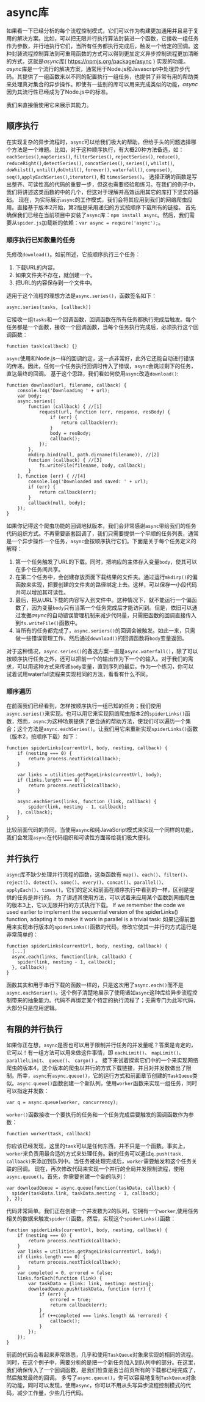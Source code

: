# async库
如果看一下已经分析的每个流程控制模式，它们可以作为构建更加通用并且易于复用的解决方案。比如，可以把无限并行执行算法封装进一个函数，它接收一组任务作为参数，并行地执行它们，当所有任务都执行完成后，触发一个给定的回调。这种封装流程控制算法到可重用函数的方式可以得到更加定义异步控制流程更加清晰的方式，这就是*async*库( https://npmjs.org/package/async ) 实现的功能。*async*库是一个流行的解决方案，通常用于Node.js和Javascript中处理异步代码。其提供了一组函数来以不同的配置执行一组任务，也提供了非常有用的帮助类来处理真对集合的异步操作。即使有一些别的库可以用来完成类似的功能，*async*因为其流行性已经成为了Node.js中的标准。

我们来直接俄使用它来展示其能力。
## 顺序执行
在实现复杂的异步流程时，`async`可以给我们极大的帮助，但给手头的问题选择哪个方法是一个难题。比如，对于这种顺序执行，有大概20种方法备选，如：`eachSeries()`,`mapSeries()`, `filterSeries()`, `rejectSeries()`, `reduce()`, `reduceRight()`,`detectSeries()`, `concatSeries()`, `series()`, `whilst()`, `doWhilst()`, `until()`,`doUntil()`, `forever()`, `waterfall()`, `compose()`, `seq()`,`applyEachSeries()`,`iterator()`, 和 `timesSeries()`。
选择正确的函数是写出整齐、可读性高的代码的重要一步，但这也需要经验和练习。在我们的例子中，我们将讲述这类函数的中的几个，但这对于理解并高效运用其它的库打下坚实的基础。
现在，为实际展示`async`的工作模式，我们会将其应用到我们的网络爬虫应用。直接基于版本2开始，第2版是采用递归的方式按顺序下载所有的链接。
首先确保我们已经在当前项目中安装了`async`库：`npm install async`。然后，我们需要从`spider.js`加载新的依赖：`var async = require('async');`。
### 顺序执行已知数量的任务
先修改`download()`。如前所述，它按顺序执行三个任务：

1. 下载URL的内容。
2. 如果文件夹不存在，就创建一个。
3. 把URL的内容保存到一个文件中。

适用于这个流程的理想方法是`async.series()`，函数签名如下：

```
async.series(tasks, [callback])
```
它接收一组`tasks`和一个回调函数，回调函数在所有任务都执行完成后触发。每个任务都是一个函数，接收一个回调函数，当每个任务执行完成后，必须执行这个回调函数：

```
function task(callback) {}
```
`async`使用和Node.js一样的回调约定，这一点非常好，此外它还能自动进行错误的传递。因此，任何一个任务执行回调时传入了错误，`async`会跳过剩下的任务，直达最终的回调。
基于这个思路，我们看如何使用`async`改造`download()`:

```
function download(url, filename, callback) {
    console.log('Downloading ' + url);
    var body;
    async.series([
        function (callback) { //[1]
            request(url, function (err, response, resBody) {
                if (err) {
                    return callback(err);
                }
                body = resBody;
                callback();
            });
        },
        mkdirp.bind(null, path.dirname(filename)), //[2]
        function (callback) { //[3]
            fs.writeFile(filename, body, callback);
        }
    ], function (err) { //[4]
        console.log('Downloaded and saved: ' + url);
        if (err) {
            return callback(err);
        }
        callback(null, body);
    });
}
```
如果你记得这个爬虫功能的回调地狱版本，我们会非常感谢`async`带给我们的任务代码组织方式。不再需要嵌套回调了，我们只需要提供一个平顺的任务列表，通常是一个异步操作一个任务，`async`会按顺序执行它们。下面是关于每个任务定义的解释：

1. 第一个任务触发了URL的下载。同时，把响应的主体存入变量`body`，使其可以在多个任务间共享。
2. 在第二个任务中，会创建存放页面下载结果的文件夹。通过运行`mkdirp()`的偏函数来实现，把要创建的文件夹的路径绑定上去。这样，可以保存一小段代码并可以增加其可读性。
3. 最后，把从URL下载的内容写入到文件中。这种情况下，就不能运行一个偏函数了，因为变量`body`只有当第一个任务完成后才能访问到。但是，依旧可以通过发掘*async*的自动错误管理机制来减少代码量，只需把函数的回调直接传入到`fs.writeFile()`函数中。
4. 当所有的任务都完成了，`async.seriers()`的回调会被触发。如此一来，只需做一些错误管理工作，然后通过`download()`的回调函数将`body`变量返回。

对于这种情况，`async.series()`的备选方案一直是`async.waterfall()`，除了可以按顺序执行任务之外，还可以把前一个的输出作为下一个的输入。对于我们的需求，可以用这种方式来传递`body`变量，直到序列的最后。作为一个练习，你可以试着试用waterfall流程来实现相同的方法，看看有什么不同。
### 顺序遍历
在前面我们已经看到，怎样按顺序执行一组已知的任务；我们使用`async.series()`来实现。也可以用它来实现网络爬虫版本2的`spiderLinks()`函数，然而，`async`为这种场景提供了更合适的帮助方法，使我们可以遍历一个集合；这个方法是`async.eachSeries()`。让我们用它来重新实现`spiderLinks()`函数（版本2，按顺序下载）如下：

```
function spiderLinks(currentUrl, body, nesting, callback) {
    if (nesting === 0) {
        return process.nextTick(callback);
    }

    var links = utilities.getPageLinks(currentUrl, body);
    if (links.length === 0) {
        return process.nextTick(callback);
    }

    async.eachSeries(links, function (link, callback) {
        spider(link, nesting - 1, callback);
    }, callback);
}
```
比较前面代码的异同，当使用`async`和纯JavaScript模式来实现一个同样的功能，我们会发现`async`在代码组织和可读性方面带给我们极大便利。
## 并行执行
`async`库不缺少处理并行流程的函数，这类函数有 `map()`、`each()`、`filter()`、`reject()`、`detect()`、`some()`、`every()`、`concat()`、`parallel()`、`applyEach()`、`times()`。它们的定义和前面在顺序执行中看到的一样，区别是提供的任务是并行的。
为了讲述其使用方法，可以试着来应用某个函数到网络爬虫的版本3上，它以无限并行的方式执行下载。
If we remember the code we used earlier to implement the sequential version of the spiderLinks() function, adapting it to make it work in parallel is a trivial task:
如果记得前面用来实现串行版本的`spiderLinks()`函数的代码，修改它使其一并行的方式运行是非常简单的：

```
function spiderLinks(currentUrl, body, nesting, callback) {
  [...]
  async.each(links, function(link, callback) {
    spider(link, nesting - 1, callback);
  }, callback);
}
```
函数其实和用于串行下载的函数一样的，只是这次用了`async.each()`而不是`async.eachSerier()`。这个例子清楚地展示了使用诸如`async`这种库给异步流程控制带来的抽象能力。代码不再绑定某个特定的执行流程了；无需专门为此写代码，大部分只是应用逻辑。
## 有限的并行执行
如果你正在想，`async`是否也可以用于限制并行任务的并发量呢？答案是肯定的，它可以！有一组方法可以用来做这件事情，即 `eachLimit()`、 `mapLimit()`、 `parallelLimit`、 `queue()`、 `cargo()` 。
接下来试着探索它们中的一个来实现网络爬虫的版本4，这个版本的爬虫以并行的方式下载链接，并且对并发数做出了限制。所幸，`async`有`async.queue()`，它的运行方式和前面章节创建的`TaskQueue`类似。`async.queue()`函数创建一个新队列，使用`worker`函数来实现一组任务，同时可以指定并发数：

```
var q = async.queue(worker, concurrency);
```
`worker()`函数接收一个要执行的任务和一个任务完成后要触发的回调函数作为参数：

```
function worker(task, callback)
```
你应该已经发现，这里的`task`可以是任何东西，并不只是一个函数。事实上，`worker`来负责用最合适的方式来处理任务。新的任务可以通过`q.push(task, callback)`来添加到队列中。当任务被处理完成后，`worker`需要触发和这个任务关联的回调。
现在，再次修改代码来实现一个并行的全局并发限制流程，使用`async.queue()`。首先，你需要创建一个新的队列：

```
var downloadQueue = async.queue(function(taskData, callback) {
  spider(taskData.link, taskData.nesting - 1, callback);
}, 2); 
```
代码非常简单。我们正在创建一个并发数为2的队列，它拥有一个`worker`,使用任务相关的数据来触发`spider()`函数。然后，实现这个`spiderLinks()`函数：

```
function spiderLinks(currentUrl, body, nesting, callback) {
    if (nesting === 0) {
        return process.nextTick(callback);
    }
    var links = utilities.getPageLinks(currentUrl, body);
    if (links.length === 0) {
        return process.nextTick(callback);
    }
    var completed = 0, errored = false;
    links.forEach(function (link) {
        var taskData = {link: link, nesting: nesting};
        downloadQueue.push(taskData, function (err) {
            if (err) {
                errored = true;
                return callback(err);
            }
            if (++completed === links.length && !errored) {
                callback();
            }
        });
    });
}
```
前面的代码会看起来非常熟悉，几乎和使用`TaskQueue`对象来实现的相同的流程。同时，在这个例子中，需要分析的是把一个新任务加入到队列中的部分。在这里，我们确保传入了一个回调函数，是我们检查是否当前页所有的下载都已经完成了，然后触发最终的回调。
多亏了`async.queue()`，你可以容易地复制`TaskQueue`对象的功能，同时可以发现，使用`async`，你可以不用从头写异步流程控制模式的代码，减少工作量，少些几行代码。


